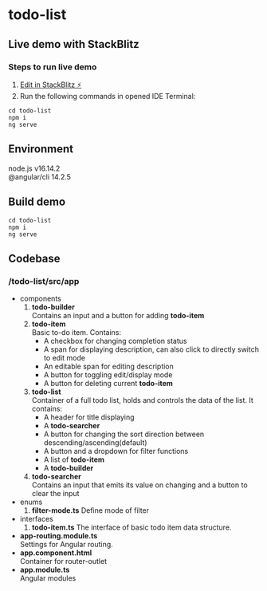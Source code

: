 # todo-list

## Live demo with StackBlitz

### Steps to run live demo

1. [Edit in StackBlitz ⚡️](https://stackblitz.com/edit/node-wo4pak)
2. Run the following commands in opened IDE Terminal:

```
cd todo-list
npm i
ng serve
```

## Environment

node.js v16.14.2  
@angular/cli 14.2.5

## Build demo

```
cd todo-list
npm i
ng serve
```

## Codebase

### /todo-list/src/app

- components
  1. **todo-builder**  
     Contains an input and a button for adding **todo-item**
  2. **todo-item**  
     Basic to-do item. Contains:
     - A checkbox for changing completion status
     - A span for displaying description, can also click to directly switch to edit mode
     - An editable span for editing description
     - A button for toggling edit/display mode
     - A button for deleting current **todo-item**
  3. **todo-list**  
     Container of a full todo list, holds and controls the data of the list. It contains:
     - A header for title displaying
     - A **todo-searcher**
     - A button for changing the sort direction between descending/ascending(default)
     - A button and a dropdown for filter functions
     - A list of **todo-item**
     - A **todo-builder**
  4. **todo-searcher**  
     Contains an input that emits its value on changing and a button to clear the input
- enums
  1. **filter-mode.ts**
     Define mode of filter
- interfaces
  1. **todo-item.ts**
     The interface of basic todo item data structure.
- **app-routing.module.ts**  
  Settings for Angular routing.
- **app.component.html**  
  Container for router-outlet
- **app.module.ts**  
  Angular modules
